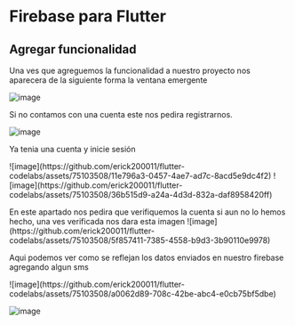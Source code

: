 
<h1>Firebase para Flutter</h1>

<h2>Agregar funcionalidad</h2>

<p>Una ves que agreguemos la funcionalidad a nuestro proyecto nos aparecera de la siguiente forma la ventana emergente</p>

![image](https://github.com/erick200011/flutter-codelabs/assets/75103508/3b41c1cd-c7dc-4bde-b821-dd07b9b06602)


<p>Si no contamos con una cuenta este nos pedira registrarnos.

![image](https://github.com/erick200011/flutter-codelabs/assets/75103508/57f39ac5-bd75-4cd4-932e-2908b80e62ca)

<p>Ya tenia una cuenta y inicie sesión</p>
![image](https://github.com/erick200011/flutter-codelabs/assets/75103508/11e796a3-0457-4ae7-ad7c-8acd5e9dc4f2)
![image](https://github.com/erick200011/flutter-codelabs/assets/75103508/36b515d9-a24a-4d3d-832a-daf8958420ff)

<p>En este apartado nos pedira que verifiquemos la cuenta si aun no lo hemos hecho, una ves verificada nos dara esta imagen
  ![image](https://github.com/erick200011/flutter-codelabs/assets/75103508/5f857411-7385-4558-b9d3-3b90110e9978)

<p>Aqui podemos ver como se reflejan los datos enviados en nuestro firebase agregando algun sms</p>
![image](https://github.com/erick200011/flutter-codelabs/assets/75103508/a0062d89-708c-42be-abc4-e0cb75bf5dbe)

![image](https://github.com/erick200011/flutter-codelabs/assets/75103508/7e7729c7-db74-4e31-9e6c-ac6a198ef967)





